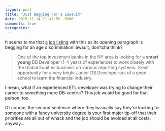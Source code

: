 ```yaml
---
layout: post
title: "Just Begging For a Lawsuit"
date: 2015-11-14 21:47:58 -0500
comments: true
categories: 
---
```

It seems to me that [a job listing](https://www.dice.com/jobs/detail/10483385/cc102215) with this as its opening paragraph is begging for an age discrimination lawsuit, don'tcha think?

> One of the top investment banks in the NY area is looking for a __smart young__ DB Developer (1-4 years of experience) to work closely with the Global Equities business on various reporting systems. Great opportunity for a very bright Junior DB Developer out of a good school to learn the financial industry.

I mean, what if an experienced ETL developer was trying to change their career to something more DB-centric?  This job would be good for that person, too.

Of course, the second sentence where they basically say they're looking for someone with a fancy university degree is your first major tip-off that their priorities are all out of whack and the job should be avoided at all costs, anyway...
